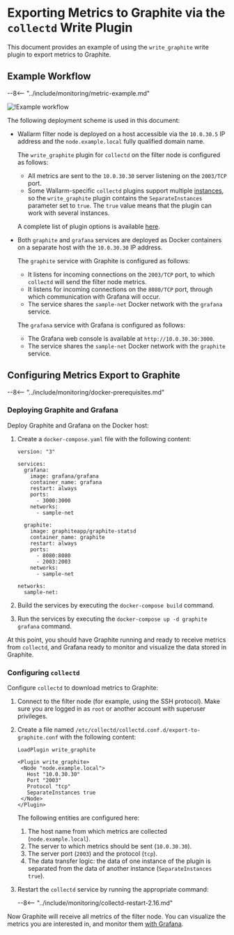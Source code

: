 [img-write-plugin-graphite]:    ../../images/monitoring/write-plugin-graphite.png

[doc-grafana]:                  working-with-grafana.md

[link-docker-ce]:               https://docs.docker.com/install/
[link-docker-compose]:          https://docs.docker.com/compose/install/
[link-collectd-naming]:         https://collectd.org/wiki/index.php/Naming_schema
[link-write-plugin]:            https://collectd.org/documentation/manpages/collectd.conf.5.shtml#plugin_write_graphite

#   Exporting Metrics to Graphite via the `collectd` Write Plugin

This document provides an example of using the `write_graphite` write plugin to export metrics to Graphite.

##  Example Workflow

--8<-- "../include/monitoring/metric-example.md"

![!Example workflow][img-write-plugin-graphite]

The following deployment scheme is used in this document:
*   Wallarm filter node is deployed on a host accessible via the `10.0.30.5` IP address and the `node.example.local` fully qualified domain name.

    The `write_graphite` plugin for `collectd` on the filter node is configured as follows:

      *   All metrics are sent to the `10.0.30.30` server listening on the `2003/TCP` port.
      *   Some Wallarm-specific `collectd` plugins support multiple [instances][link-collectd-naming], so the `write_graphite` plugin contains the `SeparateInstances` parameter set to `true`. The `true` value means that the plugin can work with several instances.
    
    A complete list of plugin options is available [here][link-write-plugin].
    
*   Both `graphite` and `grafana` services are deployed as Docker containers on a separate host with the `10.0.30.30` IP address.
    
    The `graphite` service with Graphite is configured as follows:

      *   It listens for incoming connections on the `2003/TCP` port, to which `collectd` will send the filter node metrics.
      *   It listens for incoming connections on the `8080/TCP` port, through which communication with Grafana will occur.
      *   The service shares the `sample-net` Docker network with the `grafana` service.

    The `grafana` service with Grafana is configured as follows:

      *   The Grafana web console is available at `http://10.0.30.30:3000`.
      *   The service shares the `sample-net` Docker network with the `graphite` service.

##  Configuring Metrics Export to Graphite

--8<-- "../include/monitoring/docker-prerequisites.md"

### Deploying Graphite and Grafana

Deploy Graphite and Grafana on the Docker host:
1.  Create a `docker-compose.yaml` file with the following content:
    
    ```
    version: "3"
    
    services:
      grafana:
        image: grafana/grafana
        container_name: grafana
        restart: always
        ports:
          - 3000:3000
        networks:
          - sample-net
    
      graphite:
        image: graphiteapp/graphite-statsd
        container_name: graphite
        restart: always
        ports:
          - 8080:8080
          - 2003:2003
        networks:
          - sample-net
    
    networks:
      sample-net:
    ```
    
2.  Build the services by executing the `docker-compose build` command.
    
3.  Run the services by executing the `docker-compose up -d graphite grafana` command.
    
At this point, you should have Graphite running and ready to receive metrics from `collectd`, and Grafana ready to monitor and visualize the data stored in Graphite.

### Configuring `collectd`

Configure `collectd` to download metrics to Graphite:
1.  Connect to the filter node (for example, using the SSH protocol). Make sure you are logged in as `root` or another account with superuser privileges.
2.  Create a file named `/etc/collectd/collectd.conf.d/export-to-graphite.conf` with the following content:
    
    ```
    LoadPlugin write_graphite
    
    <Plugin write_graphite>
     <Node "node.example.local">
       Host "10.0.30.30"
       Port "2003"
       Protocol "tcp"
       SeparateInstances true
     </Node>
    </Plugin>
    ```
    
    The following entities are configured here:
    
    1.  The host name from which metrics are collected (`node.example.local`).
    2.  The server to which metrics should be sent (`10.0.30.30`).
    3.  The server port (`2003`) and the protocol (`tcp`).
    4.  The data transfer logic: the data of one instance of the plugin is separated from the data of another instance (`SeparateInstances true`).
    
3.  Restart the `collectd` service by running the appropriate command:

    --8<-- "../include/monitoring/collectd-restart-2.16.md"

Now Graphite will receive all metrics of the filter node. You can visualize the metrics you are interested in, and monitor them [with Grafana][doc-grafana].